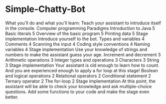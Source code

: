 # Simple-Chatty-Bot

What you'll do and what you'll learn:
Teach your assistant to introduce itself in the console.
Computer programming
Paradigms
Introduction to Java
5
Basic literals
5
Overview of the basic program
5
Printing data
5
Stage implementation
Introduce yourself to the bot.
Types and variables
4
Comments
4
Scanning the input
4
Coding style conventions
4
Naming variables
4
Stage implementation
Use your knowledge of strings and numbers to make the assistant guess your age.
Increment and decrement
3
Arithmetic operations
3
Integer types and operations
3
Characters
3
String
3
Stage implementation
Your assistant is old enough to learn how to count. And you are experienced enough to apply a for loop at this stage!
Boolean and logical operations
2
Relational operators
2
Conditional statement
2
Ternary operator
2
The for-loop
2
Stage implementation
At this point, the assistant will be able to check your knowledge and ask multiple-choice questions. Add some functions to your code and make the stage even better.
